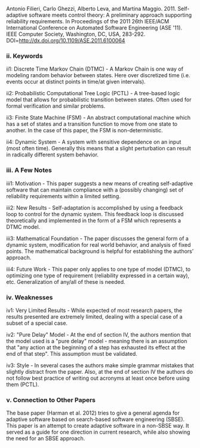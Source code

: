 Antonio Filieri, Carlo Ghezzi, Alberto Leva, and Martina Maggio. 2011. Self-adaptive software meets control theory: A preliminary approach supporting reliability requirements. In Proceedings of the 2011 26th IEEE/ACM International Conference on Automated Software Engineering (ASE '11). IEEE Computer Society, Washington, DC, USA, 283-292. DOI=http://dx.doi.org/10.1109/ASE.2011.6100064

### ii. Keywords
ii1: Discrete Time Markov Chain (DTMC) - A Markov Chain is one way of modeling random behavior between states.  Here over discretized time (i.e. events occur at distinct points in time/at given intervals).  

ii2: Probabilistic Computational Tree Logic (PCTL) - A tree-based logic model that allows for probabilistic transition between states.  Often used for formal verification and similar problems.

ii3: Finite State Machine (FSM) - An abstract computational machine which has a set of states and a transition function to move from one state to another.  In the case of this paper, the FSM is non-deterministic.

ii4: Dynamic System - A system with sensitive dependence on an input (most often time).  Generally this means that a slight perturbation can result in radically different system behavior.

### iii. A Few Notes
iii1: Motivation - This paper suggests a new means of creating self-adaptive software that can maintain compliance with a (possibly changing) set of reliability requirements within a limited setting.

iii2: New Results - Self-adaptation is accomplished by using a feedback loop to control for the dynamic system.  This feedback loop is discussed theoretically and implemented in the form of a FSM which represents a DTMC model.

iii3: Mathematical Foundation - The paper discusses the general form of a dynamic system, modification for real world behavior, and analysis of fixed points.  The mathematical background is helpful for establishing the authors’ approach.

iii4: Future Work - This paper only applies to one type of model (DTMC), to optimizing one type of requirement (reliability expressed in a certain way), etc.  Generalization of any/all of these is needed.


### iv. Weaknesses
iv1: Very Limited Results - While expected of most research papers, the results presented are extremely limited, dealing with a special case of a subset of a special case.

iv2: "Pure Delay" Model - At the end of section IV, the authors mention that the model used is a "pure delay" model - meaning there is an assumption that "any action at the beginning of a step has exhausted its effect at the end of that step".  This assumption must be validated.

iv3: Style - In several cases the authors make simple grammar mistakes that slightly distract from the paper.  Also, at the end of section IV the authors do not follow best practice of writing out acronyms at least once before using them (PCTL).

### v. Connection to Other Papers
The base paper (Harman et al. 2012) tries to give a general agenda for adaptive software based on search-based software engineering (SBSE).  This paper is an attempt to create adaptive software in a non-SBSE way.  It served as a guide for one direction in current research, while also showing the need for an SBSE approach.

